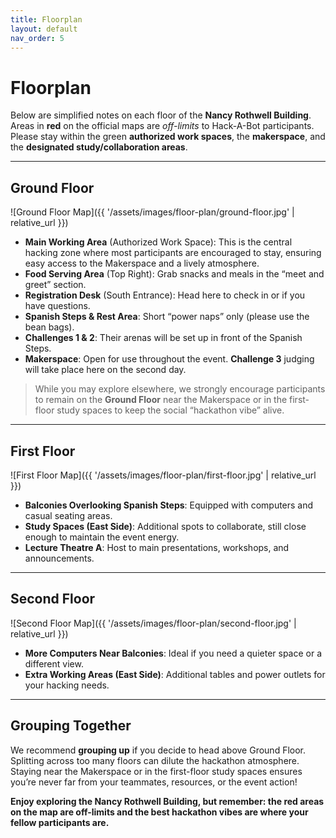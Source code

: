 ```yaml
---
title: Floorplan
layout: default
nav_order: 5
---
```


# Floorplan

Below are simplified notes on each floor of the **Nancy Rothwell Building**. Areas in **red** on the official maps are *off-limits* to Hack-A-Bot participants. Please stay within the green **authorized work spaces**, the **makerspace**, and the **designated study/collaboration areas**.

---

## Ground Floor

![Ground Floor Map]({{ '/assets/images/floor-plan/ground-floor.jpg' | relative_url }})

- **Main Working Area** (Authorized Work Space): This is the central hacking zone where most participants are encouraged to stay, ensuring easy access to the Makerspace and a lively atmosphere.  
- **Food Serving Area** (Top Right): Grab snacks and meals in the “meet and greet” section.  
- **Registration Desk** (South Entrance): Head here to check in or if you have questions.  
- **Spanish Steps & Rest Area**: Short “power naps” only (please use the bean bags).  
- **Challenges 1 & 2**: Their arenas will be set up in front of the Spanish Steps.  
- **Makerspace**: Open for use throughout the event. **Challenge 3** judging will take place here on the second day.

> While you may explore elsewhere, we strongly encourage participants to remain on the **Ground Floor** near the Makerspace or in the first-floor study spaces to keep the social “hackathon vibe” alive.

---

## First Floor

![First Floor Map]({{ '/assets/images/floor-plan/first-floor.jpg' | relative_url }})

- **Balconies Overlooking Spanish Steps**: Equipped with computers and casual seating areas.  
- **Study Spaces (East Side)**: Additional spots to collaborate, still close enough to maintain the event energy.  
- **Lecture Theatre A**: Host to main presentations, workshops, and announcements.

---

## Second Floor

![Second Floor Map]({{ '/assets/images/floor-plan/second-floor.jpg' | relative_url }})

- **More Computers Near Balconies**: Ideal if you need a quieter space or a different view.  
- **Extra Working Areas (East Side)**: Additional tables and power outlets for your hacking needs.

---

## Grouping Together

We recommend **grouping up** if you decide to head above Ground Floor. Splitting across too many floors can dilute the hackathon atmosphere. Staying near the Makerspace or in the first-floor study spaces ensures you’re never far from your teammates, resources, or the event action!

**Enjoy exploring the Nancy Rothwell Building, but remember: the red areas on the map are off-limits and the best hackathon vibes are where your fellow participants are.**